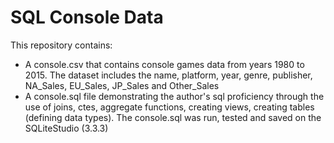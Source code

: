 # SQL Console Data

This repository contains:
- A console.csv that contains console games data from years 1980 to 2015. The dataset includes the name, platform, year, genre, publisher, NA_Sales, EU_Sales, JP_Sales and Other_Sales
- A console.sql file demonstrating the author's sql proficiency through the use of joins, ctes, aggregate functions, creating views, creating tables (defining data types). The console.sql was run, tested and saved on the SQLiteStudio (3.3.3)
